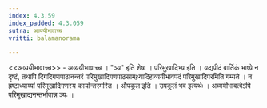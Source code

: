 ```yaml
---
index: 4.3.59
index_padded: 4.3.059
sutra: अव्ययीभावाच्च
vritti: balamanorama

---
```

<<अव्ययीभावाच्च>> - अव्ययीभावाच्च । "ञ्य" इति शेषः ।	परिमुखादिभ्य इति । यद्यपीदं वार्तिकं भाष्ये न दृष्टं, तथापि दिगदिगणपाठानन्तरं परिमुखादिगणपाठसामथ्र्यादिहाव्ययीभावपदं परिमुखादिपरमिति गम्यते । न ह्रष्टाध्याय्यां परिमुखादिगणस्य कार्यान्तरमस्ति । औपकूल इति । उपकूलं भव इत्यर्थः । अव्ययीभावत्वेऽपि परिमुखाद्यनन्तर्भावान्न ञ्यः । 